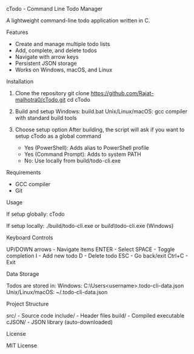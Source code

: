 cTodo - Command Line Todo Manager

A lightweight command-line todo application written in C.

Features

- Create and manage multiple todo lists
- Add, complete, and delete todos
- Navigate with arrow keys
- Persistent JSON storage
- Works on Windows, macOS, and Linux

Installation

1. Clone the repository
   git clone https://github.com/Rajat-malhotra0/cTodo.git
   cd cTodo

2. Build and setup
   Windows: build.bat
   Unix/Linux/macOS: gcc compiler with standard build tools

3. Choose setup option
   After building, the script will ask if you want to setup cTodo as a global command
   - Yes (PowerShell): Adds alias to PowerShell profile
   - Yes (Command Prompt): Adds to system PATH
   - No: Use locally from build/todo-cli.exe

Requirements

- GCC compiler
- Git

Usage

If setup globally:
   cTodo

If setup locally:
   ./build/todo-cli.exe
   or
   build\todo-cli.exe (Windows)

Keyboard Controls

UP/DOWN arrows - Navigate items
ENTER - Select
SPACE - Toggle completion
I - Add new todo
D - Delete todo
ESC - Go back/exit
Ctrl+C - Exit

Data Storage

Todos are stored in:
   Windows: C:\Users\<username>\.todo-cli-data.json
   Unix/Linux/macOS: ~/.todo-cli-data.json

Project Structure

src/ - Source code
include/ - Header files
build/ - Compiled executable
cJSON/ - JSON library (auto-downloaded)

License

MIT License
